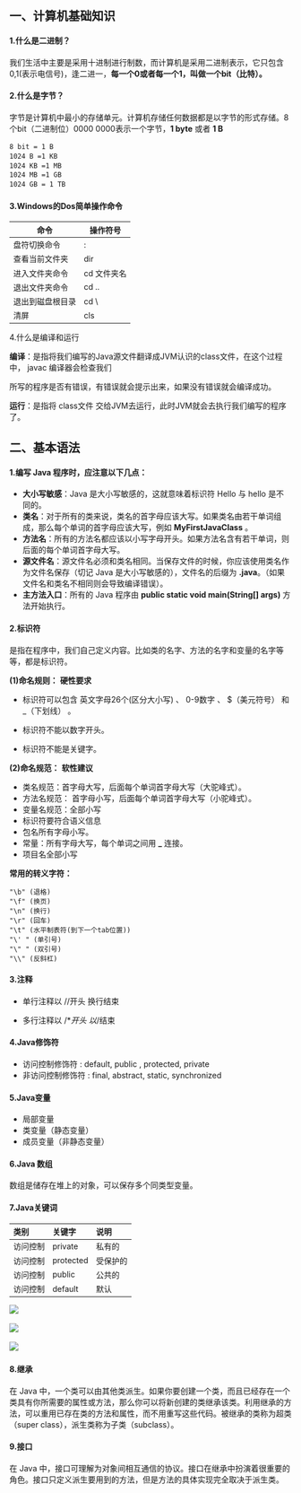 ## 一、计算机基础知识

#### 1.什么是二进制？

我们生活中主要是采用十进制进行制数，而计算机是采用二进制表示，它只包含0,1(表示电信号)，逢二进一，**每一个0或者每一个1，叫做一个bit（比特）。**

#### 2.什么是字节？

字节是计算机中最小的存储单元。计算机存储任何数据都是以字节的形式存储。8个bit（二进制位）0000 0000表示一个字节，**1 byte** 或者 **1 B**

```txt
8 bit = 1 B 
1024 B =1 KB 
1024 KB =1 MB 
1024 MB =1 GB 
1024 GB = 1 TB
```

#### 3.Windows的Dos简单操作命令

| 命令             | 操作符号    |
| ---------------- | ----------- |
| 盘符切换命令     | :           |
| 查看当前文件夹   | dir         |
| 进入文件夹命令   | cd 文件夹名 |
| 退出文件夹命令   | cd ..       |
| 退出到磁盘根目录 | cd \        |
| 清屏             | cls         |

4.什么是编译和运行

**编译**：是指将我们编写的Java源文件翻译成JVM认识的class文件，在这个过程中， javac 编译器会检查我们 

所写的程序是否有错误，有错误就会提示出来，如果没有错误就会编译成功。 

**运行**：是指将 class文件 交给JVM去运行，此时JVM就会去执行我们编写的程序了。

## 二、基本语法

#### 1.编写 Java 程序时，应注意以下几点：

- **大小写敏感**：Java 是大小写敏感的，这就意味着标识符 Hello 与 hello 是不同的。
- **类名**：对于所有的类来说，类名的首字母应该大写。如果类名由若干单词组成，那么每个单词的首字母应该大写，例如 **MyFirstJavaClass** 。
- **方法名**：所有的方法名都应该以小写字母开头。如果方法名含有若干单词，则后面的每个单词首字母大写。
- **源文件名**：源文件名必须和类名相同。当保存文件的时候，你应该使用类名作为文件名保存（切记 Java 是大小写敏感的），文件名的后缀为 **.java**。（如果文件名和类名不相同则会导致编译错误）。
- **主方法入口**：所有的 Java 程序由 **public static void main(String[] args)** 方法开始执行。

#### 2.标识符

是指在程序中，我们自己定义内容。比如类的名字、方法的名字和变量的名字等等，都是标识符。

**(1)命名规则：** **硬性要求** 

- 标识符可以包含 英文字母26个(区分大小写) 、 0-9数字 、 $（美元符号） 和 _（下划线） 。 

- 标识符不能以数字开头。 

- 标识符不能是关键字。 

**(2)命名规范：** **软性建议** 

- 类名规范：首字母大写，后面每个单词首字母大写（大驼峰式）。 
- 方法名规范： 首字母小写，后面每个单词首字母大写（小驼峰式）。 
- 变量名规范：全部小写
- 标识符要符合语义信息
- 包名所有字母小写。
- 常量：所有字母大写，每个单词之间用 **_** 连接。
- 项目名全部小写

**常用的转义字符：**

```
"\b" (退格)
"\f" (换页)
"\n" (换行)
"\r" (回车)
"\t" (水平制表符(到下一个tab位置))
"\' " (单引号)
"\" " (双引号) 
"\\" (反斜杠)
```



#### 3.注释

- 单行注释以 //开头 换行结束 

- 多行注释以 /**开头 以*/结束 

#### 4.Java修饰符

- 访问控制修饰符 : default, public , protected, private
- 非访问控制修饰符 : final, abstract, static, synchronized

#### 5.Java变量

- 局部变量
- 类变量（静态变量）
- 成员变量（非静态变量）

#### 6.Java 数组

数组是储存在堆上的对象，可以保存多个同类型变量。

#### 7.Java关键词

| 类别     | 关键字    | 说明     |
| :------- | :-------- | :------- |
| 访问控制 | private   | 私有的   |
| 访问控制 | protected | 受保护的 |
| 访问控制 | public    | 公共的   |
| 访问控制 | default   | 默认     |

![](..\..\images\类、方法和变量修饰符.png)

![](..\..\images\类、方法和变量修饰符.png)

![](..\..\images\关键词.png)

#### 8.继承

在 Java 中，一个类可以由其他类派生。如果你要创建一个类，而且已经存在一个类具有你所需要的属性或方法，那么你可以将新创建的类继承该类。利用继承的方法，可以重用已存在类的方法和属性，而不用重写这些代码。被继承的类称为超类（super class），派生类称为子类（subclass）。

#### 9.接口

在 Java 中，接口可理解为对象间相互通信的协议。接口在继承中扮演着很重要的角色。接口只定义派生要用到的方法，但是方法的具体实现完全取决于派生类。